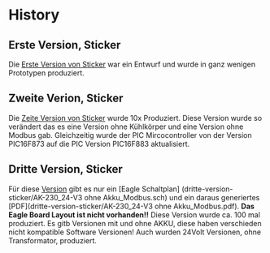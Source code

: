# History
## Erste Version, Sticker
Die [Erste Version von Sticker](erste-version-sticker/) war ein Entwurf und wurde in ganz wenigen Prototypen produziert.

## Zweite Verion, Sticker
Die [Zeite Version von Sticker](zweite-version-sticker/) wurde 10x Produziert. Diese Version wurde so verändert das es eine Version ohne Kühlkörper und eine Version ohne Modbus gab. Gleichzeitig wurde der PIC Mircocontroller von der Version PIC16F873 auf die PIC Version PIC16F883 aktualisiert.

## Dritte Version, Sticker
Für diese [Version](dritte-version-sticker) gibt es nur ein [Eagle Schaltplan] (dritte-version-sticker/AK-230_24-V3 ohne Akku_Modbus.sch) und ein daraus generiertes [PDF](dritte-version-sticker/AK-230_24-V3 ohne Akku_Modbus.pdf). **Das Eagle Board Layout ist nicht vorhanden!!**
Diese Version wurde ca. 100 mal produziert. Es gitb Versionen mit und ohne AKKU, diese haben verschieden nicht kompatible Software Versionen!
Auch wurden 24Volt Versionen, ohne Transformator, produziert.
